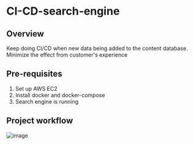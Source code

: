 # CI-CD-search-engine

## Overview  
Keep doing CI/CD when new data being added to the content database. Minimize the effect from customer's experience

## Pre-requisites  
1. Set up AWS EC2 
2. Install docker and docker-compose  
3. Search engine is running

## Project workflow
![image](https://user-images.githubusercontent.com/103509243/219421700-9623e34a-4c6a-4856-a2f9-790118ea8089.png)

